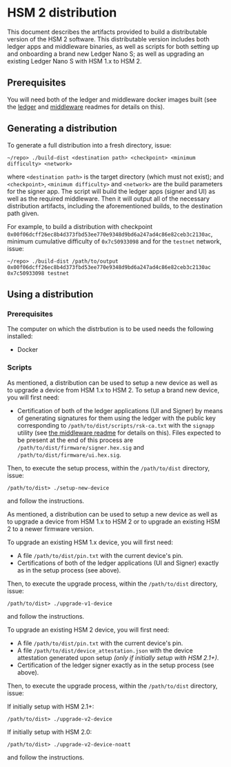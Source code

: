 # HSM 2 distribution

This document describes the artifacts provided to build a distributable version of the HSM 2 software. This distributable version includes both ledger apps and middleware binaries, as well as scripts for both setting up and onboarding a brand new Ledger Nano S; as well as upgrading an existing Ledger Nano S with HSM 1.x to HSM 2.

## Prerequisites

You will need both of the ledger and middleware docker images built (see the [ledger](../ledger/README.md) and [middleware](../middleware/README.md) readmes for details on this).

## Generating a distribution

To generate a full distribution into a fresh directory, issue:

```
~/repo> ./build-dist <destination path> <checkpoint> <minimum difficulty> <network>
```

where `<destination path>` is the target directory (which must not exist); and `<checkpoint>`, `<minimum difficulty>` and `<network>` are the build parameters for the signer app. The script will build the ledger apps (signer and UI) as well as the required middleware. Then it will output all of the necessary distribution artifacts, including the aforementioned builds, to the destination path given.

For example, to build a distribution with checkpoint `0x00f06dcff26ec8b4d373fbd53ee770e9348d9bd6a247ad4c86e82ceb3c2130ac`, minimum cumulative difficulty of `0x7c50933098` and for the `testnet` network, issue:

```
~/repo> ./build-dist /path/to/output 0x00f06dcff26ec8b4d373fbd53ee770e9348d9bd6a247ad4c86e82ceb3c2130ac 0x7c50933098 testnet
```

## Using a distribution

### Prerequisites

The computer on which the distrbution is to be used needs the following installed:

- Docker

### Scripts

As mentioned, a distribution can be used to setup a new device as well as to upgrade a device from HSM 1.x to HSM 2. To setup a brand new device, you will first need:

- Certification of both of the ledger applications (UI and Signer) by means of generating signatures for them using the ledger with the public key corresponding to `/path/to/dist/scripts/rsk-ca.txt` with the `signapp` utility (see [the middleware readme](../middleware/README.md) for details on this). Files expected to be present at the end of this process are `/path/to/dist/firmware/signer.hex.sig` and `/path/to/dist/firmware/ui.hex.sig`.

Then, to execute the setup process, within the `/path/to/dist` directory, issue:

```
/path/to/dist> ./setup-new-device
```

and follow the instructions.

As mentioned, a distribution can be used to setup a new device as well as to upgrade a device from HSM 1.x to HSM 2 or to upgrade an existing HSM 2 to a newer firmware version. 

To upgrade an existing HSM 1.x device, you will first need:

- A file `/path/to/dist/pin.txt` with the current device's pin.
- Certifications of both of the ledger applications (UI and Signer) exactly as in the setup process (see above).

Then, to execute the upgrade process, within the `/path/to/dist` directory, issue:

```
/path/to/dist> ./upgrade-v1-device
```

and follow the instructions.

To upgrade an existing HSM 2 device, you will first need:

- A file `/path/to/dist/pin.txt` with the current device's pin.
- A file `/path/to/dist/device_attestation.json` with the device attestation generated upon setup _(only if initially setup with HSM 2.1+)_.
- Certification of the ledger signer exactly as in the setup process (see above).

Then, to execute the upgrade process, within the `/path/to/dist` directory, issue:

If initially setup with HSM 2.1+:
```
/path/to/dist> ./upgrade-v2-device
```

If initially setup with HSM 2.0:
```
/path/to/dist> ./upgrade-v2-device-noatt
```

and follow the instructions.
